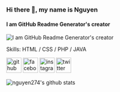 ### Hi there 👋, my name is Nguyen
#### I am GitHub Readme Generator's creator
![I am GitHub Readme Generator's creator](https://media4.giphy.com/media/euuaA2cwLEUuI/giphy.gif)


Skills: HTML / CSS / PHP / JAVA



[<img src='https://cdn.jsdelivr.net/npm/simple-icons@3.0.1/icons/github.svg' alt='github' height='40'>](https://github.com/nguyen274)  [<img src='https://cdn.jsdelivr.net/npm/simple-icons@3.0.1/icons/facebook.svg' alt='facebook' height='40'>](https://www.facebook.com/nguyensy.neyugn.01)  [<img src='https://cdn.jsdelivr.net/npm/simple-icons@3.0.1/icons/instagram.svg' alt='instagram' height='40'>](https://www.instagram.com/neyugn.ns/)  [<img src='https://cdn.jsdelivr.net/npm/simple-icons@3.0.1/icons/twitter.svg' alt='twitter' height='40'>](https://twitter.com/@NguynNg52774652)  








![nguyen274's github stats](https://github-readme-stats.vercel.app/api?username=nguyen274&show_icons=true&theme=default)
